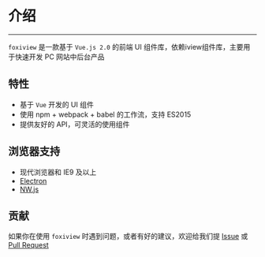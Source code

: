 # 介绍

----

`foxiview` 是一款基于 `Vue.js 2.0` 的前端 UI 组件库，依赖iview组件库，主要用于快速开发 PC 网站中后台产品

## 特性

- 基于 `Vue` 开发的 UI 组件
- 使用 npm + webpack + babel 的工作流，支持 ES2015
- 提供友好的 API，可灵活的使用组件

## 浏览器支持

- 现代浏览器和 IE9 及以上
- [Electron](http://electron.atom.io/)
- [NW.js](http://nwjs.io)


## 贡献

如果你在使用 `foxiview` 时遇到问题，或者有好的建议，欢迎给我们提 [Issue](https://github.com/webharry/foxiview/issues) 或 [Pull Request](https://github.com/webharry/foxiview/pulls)

